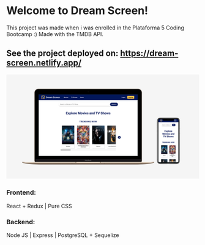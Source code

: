 # Welcome to Dream Screen!

This project was made when i was enrolled in the Plataforma 5 Coding Bootcamp :)
Made with the TMDB API.

## See the project deployed on: https://dream-screen.netlify.app/

![Main preview](previews/main.png)

### Frontend:

React + Redux | Pure CSS

### Backend:

Node JS | Express | PostgreSQL + Sequelize 
